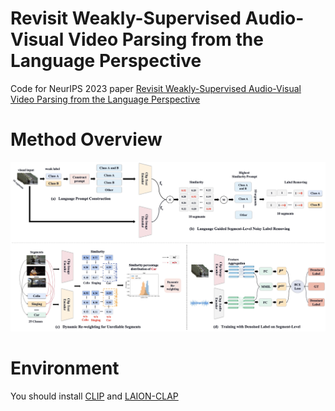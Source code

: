 # Revisit Weakly-Supervised Audio-Visual Video Parsing from the Language Perspective

Code for NeurIPS 2023 paper [Revisit Weakly-Supervised Audio-Visual Video Parsing from the Language Perspective](https://arxiv.org/abs/2306.00595)

# Method Overview

![](https://github.com/fyyCS/LSLD/blob/main/fig/model.jpeg)

# Environment

You should install [CLIP](https://github.com/openai/CLIP) and [LAION-CLAP](https://github.com/LAION-AI/CLAP)




